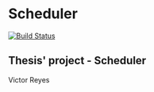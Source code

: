 # Scheduler
[![Build Status](https://travis-ci.com/Vreyesm/Scheduler.svg?branch=master)](https://travis-ci.com/Vreyesm/Scheduler)


Thesis' project - Scheduler
---
Victor Reyes
